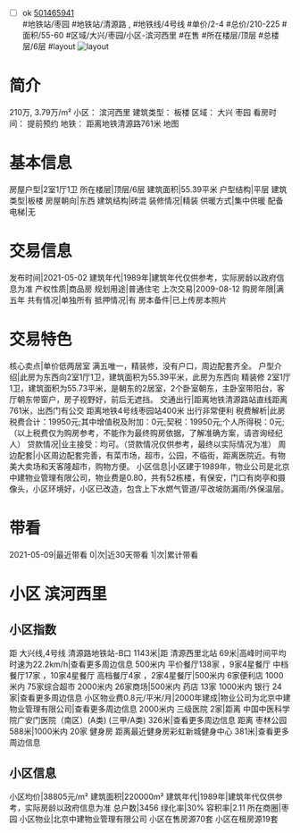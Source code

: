 - [ ] ok [501465941](https://bj.5i5j.com/ershoufang/501465941.html)  
 #地铁站/枣园 #地铁站/清源路 ,  #地铁线/4号线
#单价/2-4 #总价/210-225 #面积/55-60   #区域/大兴/枣园/小区-滨河西里 #在售 #所在楼层/顶层 #总楼层/6层 #layout 
![layout](http://image2a.5i5j.com/bdir/layout/26961c369da9403aba032b326cb56eb7.jpg_P5.jpg) 
# 简介 
 210万,  3.79万/m² 
小区： 滨河西里
建筑类型： 板楼
区域： 大兴 枣园
看房时间： 提前预约
地铁： 距离地铁清源路761米 地图
# 基本信息 
 房屋户型|2室1厅1卫
所在楼层|顶层/6层
建筑面积|55.39平米
户型结构|平层
建筑类型|板楼
房屋朝向|东西
建筑结构|砖混
装修情况|精装
供暖方式|集中供暖
配备电梯|无
# 交易信息 
 发布时间|2021-05-02
建筑年代|1989年|建筑年代仅供参考，实际房龄以政府信息为准
产权性质|商品房
规划用途|普通住宅
上次交易|2009-08-12
购房年限|满五年
共有情况|单独所有
抵押情况|有
房本备件|已上传房本照片
# 交易特色 
 核心卖点|单价低两居室 满五唯一，精装修，没有户口，周边配套齐全。
户型介绍|此房为东西向2室1厅1卫，建筑面积为55.39平米，此房为东西向  精装修  2室1厅1卫，建筑面积为55.73平米，是朝东的2居室，2个卧室朝东，主卧室带阳台，客厅朝东带窗户，房子视野好，前后无遮挡。
交通出行|距离地铁清源路站直线距离761米，出西门有公交 距离地铁4号线枣园站400米 出行非常便利
税费解析|此房税费合计：19950元;其中增值税及附加：0元;契税：19950元;个人所得税：0元;（以上税费仅为购房参考，不能作为最终购房依据，了解准确方案，请咨询经纪人）
贷款情况|业主接受：均可。（贷款情况仅供参考，最终以实际情况为准）
周边配套|小区周边配套完善，有菜市场，超市，公园，不临街，距离医院近。有物美大卖场和天客隆超市，购物方便。
小区信息|小区建于1989年，物业公司是北京中建物业管理有限公司，物业费是0.80，共有52栋楼，有保安，门口有岗亭和摄像头，小区环境好，小区已改造，包含上下水燃气管道/平改坡防漏雨/外保温层。
# 带看 
 2021-05-09|最近带看	 0|次|近30天带看	 1|次|累计带看
# 小区 滨河西里
## 小区指数 
 距 大兴线,4号线 清源路地铁站-B口 1143米|距 清源西里北站 69米|高峰时间平均时速为22.2km/h|查看更多周边信息
500米内 平价餐厅138家 ，9家4星餐厅
中档餐厅17家 ，10家4星餐厅
高档餐厅4家 ，2家4星餐厅|500米内 6家便利店
1000米内 75家综合超市
2000米内 26家商场|500米内 药店 13家
1000米内 银行 24家|查看更多周边信息
小区物业费0.8元/平米/月|2000年建成|物业公司为北京中建物业管理有限公司|查看更多周边信息
2000米内 三级医院 2家|距离 中国中医科学院广安门医院（南区）(A类) (三甲/A类) 326米|查看更多周边信息
距离 枣林公园 588米|1000米内 20家 健身房
距离最近健身房彩虹新城健身中心 381米|查看更多周边信息
## 小区信息 
 小区均价|38805元/m²
建筑面积|220000m²
建筑年代|1989年|建筑年代仅供参考，实际房龄以政府信息为准
总户数|3456
绿化率|30%
容积率|2.11
所在商圈|枣园
小区物业|北京中建物业管理有限公司
小区在售房源70套
小区在租房源19套
